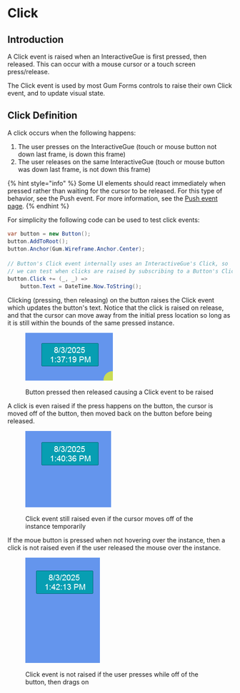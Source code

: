 # Click

## Introduction

A Click event is raised when an InteractiveGue is first pressed, then released. This can occur with a mouse cursor or a touch screen press/release.

The Click event is used by most Gum Forms controls to raise their own Click event, and to update visual state.

## Click Definition

A click occurs when the following happens:

1. The user presses on the InteractiveGue (touch or mouse button not down last frame, is down this frame)
2. The user releases on the same InteractiveGue (touch or mouse button was down last frame, is not down this frame)

{% hint style="info" %}
Some UI elements should react immediately when pressed rather than waiting for the cursor to be released. For this type of behavior, see the Push event. For more information, see the [Push event page](push.md).
{% endhint %}

For simplicity the following code can be used to test click events:

```csharp
var button = new Button();
button.AddToRoot();
button.Anchor(Gum.Wireframe.Anchor.Center);

// Button's Click event internally uses an InteractiveGue's Click, so
// we can test when clicks are raised by subscribing to a Button's Click
button.Click += (_, _) => 
    button.Text = DateTime.Now.ToString();
```

Clicking (pressing, then releasing) on the button raises the Click event which updates the button's text. Notice that the click is raised on release, and that the cursor can move away from the initial press location so long as it is still within the bounds of the same pressed instance.

<figure><img src="../../../.gitbook/assets/03_13 40 38.gif" alt=""><figcaption><p>Button pressed then released causing a Click event to be raised</p></figcaption></figure>

A click is even raised if the press happens on the button, the cursor is moved off of the button, then moved back on the button before being released.

<figure><img src="../../../.gitbook/assets/03_13 42 15.gif" alt=""><figcaption><p>Click event still raised even if the cursor moves off of the instance temporarily</p></figcaption></figure>

If the moue button is pressed when not hovering over the instance, then a click is not raised even if the user released the mouse over the instance.

<figure><img src="../../../.gitbook/assets/03_13 43 34.gif" alt=""><figcaption><p>Click event is not raised if the user presses while off of the button, then drags on</p></figcaption></figure>

